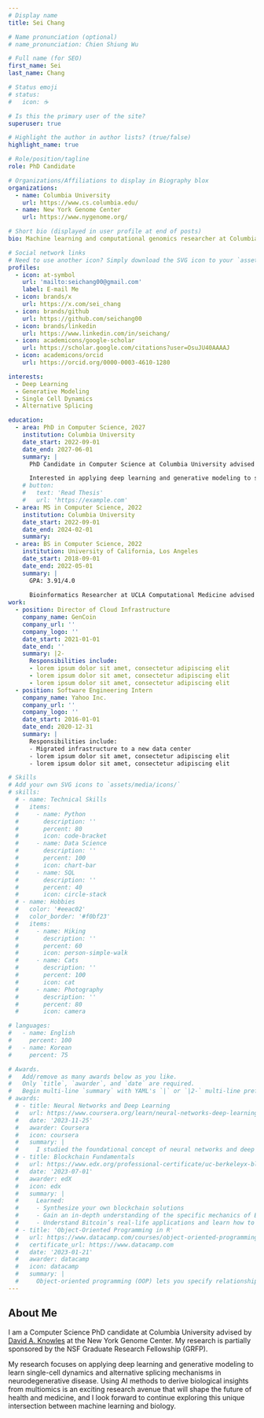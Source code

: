 ```yaml
---
# Display name
title: Sei Chang

# Name pronunciation (optional)
# name_pronunciation: Chien Shiung Wu

# Full name (for SEO)
first_name: Sei
last_name: Chang

# Status emoji
# status:
#   icon: ☕️

# Is this the primary user of the site?
superuser: true

# Highlight the author in author lists? (true/false)
highlight_name: true

# Role/position/tagline
role: PhD Candidate

# Organizations/Affiliations to display in Biography blox
organizations:
  - name: Columbia University
    url: https://www.cs.columbia.edu/
  - name: New York Genome Center
    url: https://www.nygenome.org/

# Short bio (displayed in user profile at end of posts)
bio: Machine learning and computational genomics researcher at Columbia University and New York Genome Center.

# Social network links
# Need to use another icon? Simply download the SVG icon to your `assets/media/icons/` folder.
profiles:
  - icon: at-symbol
    url: 'mailto:seichang00@gmail.com'
    label: E-mail Me
  - icon: brands/x
    url: https://x.com/sei_chang
  - icon: brands/github
    url: https://github.com/seichang00
  - icon: brands/linkedin
    url: https://www.linkedin.com/in/seichang/
  - icon: academicons/google-scholar
    url: https://scholar.google.com/citations?user=OsuJU40AAAAJ
  - icon: academicons/orcid
    url: https://orcid.org/0000-0003-4610-1280

interests:
  - Deep Learning
  - Generative Modeling
  - Single Cell Dynamics
  - Alternative Splicing

education:
  - area: PhD in Computer Science, 2027
    institution: Columbia University
    date_start: 2022-09-01
    date_end: 2027-06-01
    summary: |
      PhD Candidate in Computer Science at Columbia University advised by Prof. David A. Knowles. NSF GRFP Fellow 2022.

      Interested in applying deep learning and generative modeling to study single-cell omics and alternative splicing in neurodegenerative disease.
    # button:
    #   text: 'Read Thesis'
    #   url: 'https://example.com'
  - area: MS in Computer Science, 2022
    institution: Columbia University
    date_start: 2022-09-01
    date_end: 2024-02-01
    summary: 
  - area: BS in Computer Science, 2022
    institution: University of California, Los Angeles
    date_start: 2018-09-01
    date_end: 2022-05-01
    summary: |
      GPA: 3.91/4.0
      
      Bioinformatics Researcher at UCLA Computational Medicine advised by Prof. Eleazar Eskin.
work:
  - position: Director of Cloud Infrastructure
    company_name: GenCoin
    company_url: ''
    company_logo: ''
    date_start: 2021-01-01
    date_end: ''
    summary: |2-
      Responsibilities include:
      - lorem ipsum dolor sit amet, consectetur adipiscing elit
      - lorem ipsum dolor sit amet, consectetur adipiscing elit
      - lorem ipsum dolor sit amet, consectetur adipiscing elit
  - position: Software Engineering Intern
    company_name: Yahoo Inc.
    company_url: ''
    company_logo: ''
    date_start: 2016-01-01
    date_end: 2020-12-31
    summary: |
      Responsibilities include:
      - Migrated infrastructure to a new data center
      - lorem ipsum dolor sit amet, consectetur adipiscing elit
      - lorem ipsum dolor sit amet, consectetur adipiscing elit

# Skills
# Add your own SVG icons to `assets/media/icons/`
# skills:
  # - name: Technical Skills
  #   items:
  #     - name: Python
  #       description: ''
  #       percent: 80
  #       icon: code-bracket
  #     - name: Data Science
  #       description: ''
  #       percent: 100
  #       icon: chart-bar
  #     - name: SQL
  #       description: ''
  #       percent: 40
  #       icon: circle-stack
  # - name: Hobbies
  #   color: '#eeac02'
  #   color_border: '#f0bf23'
  #   items:
  #     - name: Hiking
  #       description: ''
  #       percent: 60
  #       icon: person-simple-walk
  #     - name: Cats
  #       description: ''
  #       percent: 100
  #       icon: cat
  #     - name: Photography
  #       description: ''
  #       percent: 80
  #       icon: camera

# languages:
#   - name: English
#     percent: 100
#   - name: Korean
#     percent: 75

# Awards.
#   Add/remove as many awards below as you like.
#   Only `title`, `awarder`, and `date` are required.
#   Begin multi-line `summary` with YAML's `|` or `|2-` multi-line prefix and indent 2 spaces below.
# awards:
  # - title: Neural Networks and Deep Learning
  #   url: https://www.coursera.org/learn/neural-networks-deep-learning
  #   date: '2023-11-25'
  #   awarder: Coursera
  #   icon: coursera
  #   summary: |
  #     I studied the foundational concept of neural networks and deep learning. By the end, I was familiar with the significant technological trends driving the rise of deep learning; build, train, and apply fully connected deep neural networks; implement efficient (vectorized) neural networks; identify key parameters in a neural network’s architecture; and apply deep learning to your own applications.
  # - title: Blockchain Fundamentals
  #   url: https://www.edx.org/professional-certificate/uc-berkeleyx-blockchain-fundamentals
  #   date: '2023-07-01'
  #   awarder: edX
  #   icon: edx
  #   summary: |
  #     Learned:
  #     - Synthesize your own blockchain solutions
  #     - Gain an in-depth understanding of the specific mechanics of Bitcoin
  #     - Understand Bitcoin’s real-life applications and learn how to attack and destroy Bitcoin, Ethereum, smart contracts and Dapps, and alternatives to Bitcoin’s Proof-of-Work consensus algorithm
  # - title: 'Object-Oriented Programming in R'
  #   url: https://www.datacamp.com/courses/object-oriented-programming-with-s3-and-r6-in-r
  #   certificate_url: https://www.datacamp.com
  #   date: '2023-01-21'
  #   awarder: datacamp
  #   icon: datacamp
  #   summary: |
  #     Object-oriented programming (OOP) lets you specify relationships between functions and the objects that they can act on, helping you manage complexity in your code. This is an intermediate level course, providing an introduction to OOP, using the S3 and R6 systems. S3 is a great day-to-day R programming tool that simplifies some of the functions that you write. R6 is especially useful for industry-specific analyses, working with web APIs, and building GUIs.
---
```


## About Me

I am a Computer Science PhD candidate at Columbia University advised by [David A. Knowles](https://daklab.github.io/) at the New York Genome Center. My research is partially sponsored by the NSF Graduate Research Fellowship (GRFP).

My research focuses on applying deep learning and generative modeling to learn single-cell dynamics and alternative splicing mechanisms in neurodegenerative disease. Using AI methods to derive biological insights from multiomics is an exciting research avenue that will shape the future of health and medicine, and I look forward to continue exploring this unique intersection between machine learning and biology.
